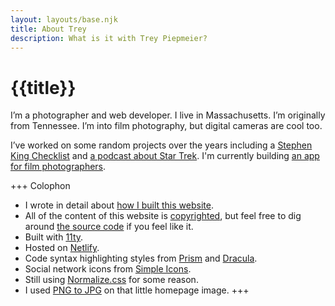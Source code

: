 ```yaml
---
layout: layouts/base.njk
title: About Trey
description: What is it with Trey Piepmeier?
---
```


# {{title}}

I’m a photographer and web developer. I live in Massachusetts. I’m originally from Tennessee. I’m into film photography, but digital cameras are cool too.

I’ve worked on some random projects over the years including a [Stephen King Checklist](https://sk.listsofbooks.com/) and [a podcast about Star Trek](https://jawgrind.com/). I'm currently building [an app for film photographers](https://cassettenest.com).

+++ Colophon
- I wrote in detail about [how I built this website](/words/2019/12/revamp-2019/).
- All of the content of this website is [copyrighted](https://www.copyright.gov/help/faq/faq-general.html#mywork), but feel free to dig around [the source code](https://github.com/trey/treypiepmeier) if you feel like it.
- Built with [11ty](https://www.11ty.dev).
- Hosted on [Netlify](https://netlify.com).
- Code syntax highlighting styles from [Prism](https://prismjs.com) and [Dracula](https://draculatheme.com/).
- Social network icons from [Simple Icons](https://simpleicons.org).
- Still using [Normalize.css](http://necolas.github.io/normalize.css/) for some reason.
- I used [PNG to JPG](https://png2jpg.com) on that little homepage image.
+++
